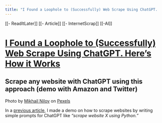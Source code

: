```yaml
---
title: "I Found a Loophole to (Successfully) Web Scrape Using ChatGPT. Here’s How it Works"
---
```


[[- ReadItLater]] [[- Article]] [[- InternetScrap]] [[-AI]]


# [I Found a Loophole to (Successfully) Web Scrape Using ChatGPT. Here’s How it Works](https://medium.com/geekculture/i-found-a-loophole-to-successfully-web-scrape-using-chatgpt-heres-how-it-works-135f6c077d4d)

## Scrape any website with ChatGPT using this approach (demo with Amazon and Twitter)

Photo by [Mikhail Nilov](https://www.pexels.com/@mikhail-nilov/) on [Pexels](https://www.pexels.com/photo/man-in-front-of-a-computer-6963947/)

In a [previous article](https://medium.com/p/b2e7482f2c18), I made a demo on how to scrape websites by writing simple prompts for ChatGPT like *“scrape website X using Python.”*